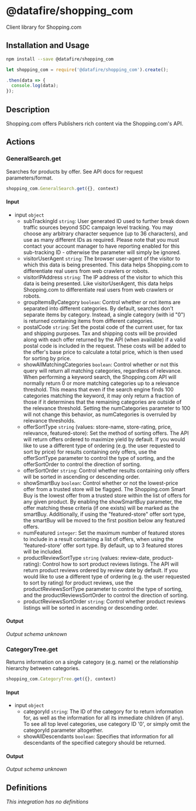 # @datafire/shopping_com

Client library for Shopping.com

## Installation and Usage
```bash
npm install --save @datafire/shopping_com
```
```js
let shopping_com = require('@datafire/shopping_com').create();

.then(data => {
  console.log(data);
});
```

## Description

Shopping.com offers Publishers rich content via the Shopping.com's API.

## Actions

### GeneralSearch.get
Searches for products by offer. See API docs for request parameters/format.


```js
shopping_com.GeneralSearch.get({}, context)
```

#### Input
* input `object`
  * subTrackingId `string`: User generated ID used to further break down traffic sources beyond SDC campaign level tracking. You may choose any arbitrary character sequence (up to 36 characters), and use as many different IDs as required.  Please note that you must contact your account manager to have reporting enabled for this sub-tracking ID - otherwise the parameter will simply be ignored.
  * visitorUserAgent `string`: The browser user-agent of the visitor to which this data is being presented.  This data helps Shopping.com to differentiate real users from web crawlers or robots.
  * visitorIPAddress `string`: The IP address of the visitor to which this data is being presented.  Like visitorUserAgent, this data helps Shopping.com to differentiate real users from web crawlers or robots.
  * groupItemsByCategory `boolean`: Control whether or not items are separated into different categories. By default, searches don't separate items by category. Instead, a single category (with id "0") is returned containing items from different categories.
  * postalCode `string`: Set the postal code of the current user, for tax and shipping purposes. Tax and shipping costs will be provided along with each offer returned by the API (when available) if a valid postal code is included in the request. These costs will be added to the offer's base price to calculate a total price, which is then used for sorting by price.
  * showAllMatchingCategories `boolean`: Control whether or not this query will return all matching categories, regardless of relevance. When performing a keyword search, the Shopping.com API will normally return 0 or more matching categories up to a relevance threshold. This means that even if the search engine finds 100 categories matching the keyword, it may only return a fraction of those if it determines that the remaining categories are outside of the relevance threshold. Setting the numCategories parameter to 100 will not change this behavior, as numCategories is overruled by relevance thresholds.
  * offerSortType `string` (values: store-name, store-rating, price, relevance, featured-store): Set the method of sorting offers. The API will return offers ordered to maximize yield by default. If you would like to use a different type of ordering (e.g. the user requested to sort by price) for results containing only offers, use the offerSortType parameter to control the type of sorting, and the offerSortOrder to control the direction of sorting.
  * offerSortOrder `string`: Control whether results containing only offers will be sorted in ascending or descending order.
  * showSmartBuy `boolean`: Control whether or not the lowest-price offer from a trusted store will be flagged. The Shopping.com Smart Buy is the lowest offer from a trusted store within the list of offers for any given product. By enabling the showSmartBuy parameter, the offer matching these criteria (if one exists) will be marked as the smartBuy. Additionally, if using the "featured-store" offer sort type, the smartBuy will be moved to the first position below any featured offers.
  * numFeatured `integer`: Set the maximum number of featured stores to include in a result containing a list of offers, when using the 'featured-store' offer sort type. By default, up to 3 featured stores will be included.
  * productReviewSortType `string` (values: review-date, product-rating): Control how to sort product reviews listings. The API will return product reviews ordered by review date by default. If you would like to use a different type of ordering (e.g. the user requested to sort by rating) for product reviews, use the productReviewsSortType parameter to control the type of sorting, and the productReviewsSortOrder to control the direction of sorting.
  * productReviewsSortOrder `string`: Control whether product reviews listings will be sorted in ascending or descending order.

#### Output
*Output schema unknown*

### CategoryTree.get
Returns information on a single category (e.g. name) or the relationship hierarchy between categories.


```js
shopping_com.CategoryTree.get({}, context)
```

#### Input
* input `object`
  * categoryId `string`: The ID of the category for to return information for, as well as the information for all its immediate children (if any). To see all top level categories, use category ID '0', or simply omit the categoryId parameter altogether.
  * showAllDescendants `boolean`: Specifies that information for all descendants of the specified category should be returned.

#### Output
*Output schema unknown*



## Definitions

*This integration has no definitions*
